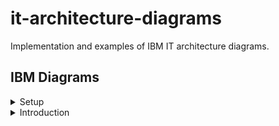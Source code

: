 # it-architecture-diagrams
Implementation and examples of IBM IT architecture diagrams.

## IBM Diagrams

<details><summary>Setup</summary>
   
<details><summary>Mac</summary>
<p>
To access and start the latest IBM pre-release diagrams.net application binary for Mac: 
   
1. Download the [zip](https://github.com/IBM/it-architecture-diagrams/releases).
2. Extract and open the application binary. 
3. When you run the first time Mac will ask about security:
    * Go to **System Preferences**.
    * Select **Security & Privacy**.
    * Click on **Open Anyway** for this app.
4. After opening the application binary click on "+ More Shapes" in the bottom left panel.
5. Select IBM and click Apply to finish.
6. IBM Sidebars are now available:
    * IBM Icons (active icons)
    * IBM Shapes (basic shapes)
    * IBM Cloud (cloud shapes)
    * IBM Core (core shapes)
    * IBM Industry (industry shapes)
    * IBM Helpers (helper sets)
    * IBM Starters (starter sets)
</p>
</details>
   
<details><summary>Windows</summary>
</details>

</details>

<details><summary>Introduction</summary>
   
<details><summary>IBM Color Palette</summary>
<p>
   
The Format Panel for IBM Diagrams is configured with the [IBM Color Palette](https://www.ibm.com/design/language/color/).
   
Three colors in each color family are available for use with IBM Diagrams:
* Light Fill (swatch 10)
* Medium Line (swatch 50 or 60)
* Dark Line (swatch 70 or 80)
   
The following colors are also available for use with IBM Diagrams:
* White
* Black
* Transparent
   
</p>
</details>

<details><summary>IBM Color Schemes</summary>
<p>
   
The Format Panel for IBM Diagrams has Color Schemes at top which are the recommended method of using the IBM Color Palette:
* Top row are medium color lines with white fill followed by light fill.
* Bottom row are dark color lines with white fill followed by light fill.
   
For example,

Following color schemes in Format Panel:
![IBM Color Schemes](/images/IBMDiagramsFormatPanel.png "IBM Color Schemes")

Represents the following colors:
| Column 1 | Column 2 | Column 3 | Column 4 |
| --- | --- | --- | --- |
| Medium Red<br>White Fill | Medium Red<br>Light Fill | Medium Magenta<br>White Fill | Medium Magenta<br>Light Fill |
| Dark Red<br>White Fill | Dark Red<br>Light Fill | Dark Magenta<br>White Fill | Dark Magenta<br>Light Fill |

</p>
</details>

<details><summary>IBM Plex Fonts</summary>
<p>
   
The Format Panel for IBM Diagrams is configured with the [IBM Plex Fonts](https://www.ibm.com/plex/).

The buttons in the Format Panel are configured as follows:
* No button selected is Regular font.
* B button selected is Semi Bold font.
* I button selected is Italic font.
* B+I buttons selectied is Semi Bold Italic font.

Where a plex font doesn't have Italic the non-plex Italic is used.

Plex fonts available in IBM Diagrams include:

| Font Name | Regular | Semi Bold | Italic | Semi Bold Italic |
| --- | --- | --- | --- |
| IBM Plex Sans | X | X | X | X |
| IBM Plex Sans Arabic | X | X | | |
| Arial | X | X | X | X |
   
</p> 
</details>
